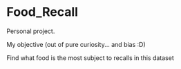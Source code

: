 # Food_Recall
Personal project.

My objective (out of pure curiosity... and bias :D)

Find what food is the most subject to recalls in this dataset
